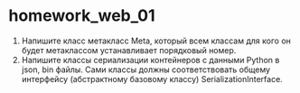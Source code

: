 # homework_web_01

1. Напишите класс метакласс Meta, который всем классам для кого он будет метаклассом устанавливает порядковый номер. 
2. Напишите классы сериализации контейнеров с данными Python в json, bin файлы. Сами классы должны соответствовать общему интерфейсу (абстрактному базовому классу) SerializationInterface.

